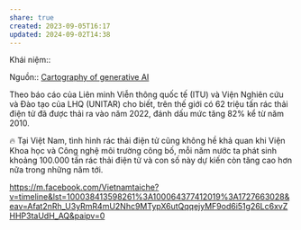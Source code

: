 ```yaml
---
share: true
created: 2023-09-05T16:17
updated: 2024-09-02T14:38
---
```

Khái niệm:: 

Nguồn:: [Cartography of generative AI](https://cartography-of-generative-ai.net/)

Theo báo cáo của Liên minh Viễn thông quốc tế (ITU) và Viện Nghiên cứu và Đào tạo của LHQ (UNITAR) cho biết, trên thế giới có 62 triệu tấn rác thải điện tử đã được thải ra vào năm 2022, đánh dấu mức tăng 82% kể từ năm 2010.

🔥 Tại Việt Nam, tình hình rác thải điện tử cũng không hề khả quan khi Viện Khoa học và Công nghệ môi trường công bố, mỗi năm nước ta phát sinh khoảng 100.000 tấn rác thải điện tử và con số này dự kiến còn tăng cao hơn nữa trong những năm tới.

https://m.facebook.com/Vietnamtaiche?v=timeline&lst=100038413598261%3A100064377412019%3A1727663028&eav=Afat2nRh_U3yRmR4mU2Nhc9MTypX6utQqqejyMF9od6i51g26Lc6xvZHHP3taUdH_AQ&paipv=0
